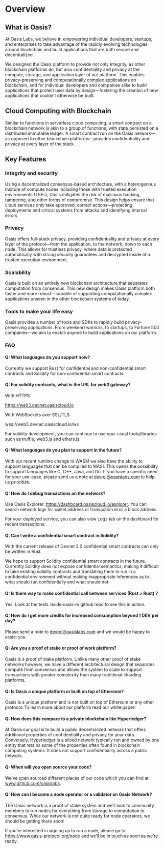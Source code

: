 # Overview

## What is Oasis?

At Oasis Labs, we believe in empowering individual developers, startups, and enterprises to take advantage of the rapidly evolving technologies around blockchain and build applications that are both secure and decentralized.

We designed the Oasis platform to provide not only integrity, as other blockchain platforms do, but also confidentiality and privacy at the compute, storage, and application layer of our platform. This enables privacy-preserving and computationally complex applications on blockchain, and for individual developers and companies alike to build applications that protect user data by design—fostering the creation of new applications that couldn’t otherwise be built.

## Cloud Computing with Blockchain

Similar to functions in serverless cloud computing, a smart contract on a blockchain network is akin to a group of functions, with state persisted on a distributed immutable ledger. A smart contract run on the Oasis network—as opposed to other blockchain platforms—provides confidentiality and privacy at every layer of the stack.

## Key Features

### Integrity and security

Using a decentralized consensus-based architecture, with a heterogenous mixture of compute nodes including those with trusted execution environments (TEEs), Oasis mitigates the risk of malicious hacking, tampering, and other forms of compromise. This design helps ensure that cloud services only take approved, correct actions—protecting deployments and critical systems from attacks and identifying internal errors.

### Privacy

Oasis offers full-stack privacy, providing confidentiality and privacy at every layer of the protocol—from the application, to the network, down to each node. This allows for trustless privacy, where data is protected automatically with strong security guarantees and decrypted inside of a trusted execution environment.

### Scalability

Oasis is built on an entirely new blockchain architecture that separates computation from consensus. This new design makes Oasis platform both faster and more robust—capable of supporting computationally complex applications unseen in the other blockchain systems of today.

### Tools to make your life easy

Oasis provides a number of tools and SDKs to rapidly build privacy-preserving applications. From weekend warriors, to startups, to Fortune 500 companies—we aim to enable anyone to build applications on our platform.

### FAQ

#### Q: What languages do you support now?

Currently we support Rust for confidential and non-confidential smart contracts and Solidity for non-confidential smart contracts. 

#### Q: For solidity contracts, what is the URL for web3 gateway? 

With HTTPS: 

https://web3.devnet.oasiscloud.io

With WebSockets over SSL/TLS:

wss://web3.devnet.oasiscloud.io/ws

For solidity development, you can continue to use your usual tools/libraries such as truffle, web3.js and ethers.js.

#### Q: What languages do you plan to support in the future?

With our recent runtime change to WASM we also have the ability to support languages that can be compiled to WASI. This opens the possibility to support languages like C, C++, Java, and Go. If you have a specific need for your use-case, please send us a note at devrel@oasislabs.com to help us prioritize.  

#### Q: How do I debug transactions on the network? 

Use Oasis Explorer: https://dashboard.oasiscloud.io/explorer. You can search network logs for wallet address or transaction id or a block address. 

For your deployed service, you can also view Logs tab on the dashboard for recent transactions.

#### Q: Can I write a confidential smart contract in Solidity?

With the current release of Devnet 2.0 confidential smart contracts can only be written in Rust. 

We hope to support Solidity confidential smart contracts in the future.  Currently Solidity does not expose confidential semantics, making it difficult to take existing solidity contracts and translating them to run in a confidential environment without making inappropriate inferences as to what should run confidentially and what should not.

#### Q: Is there way to make confidential call between services (Rust > Rust) ?

Yes.  Look at the tests inside oasis-rs github repo to see this in action. 

#### Q: How do I get more credits for increased consumption beyond 1 DEV per day?

Please send a note to devrel@oasislabs.com and we would be happy to assist you.

#### Q: Are you a proof of stake or proof of work platform?

Oasis is a proof of stake platform. Unlike many other proof of stake networks however, we have a different architectural design that separates compute from consensus and allows the system to scale to support transactions with greater complexity than many traditional sharding platforms.

#### Q: Is Oasis a unique platform or built on top of Ethereum? 

Oasis is a unique platform and is not built on top of Ethereum or any other protocol. To learn more about our platform read our white paper!

#### Q: How does this compare to a private blockchain like Hyperledger?

At Oasis our goal is to build a public decentralized network that offers additional properties of confidentiality and privacy for your data. Conversely, Hyperledger is a siloed network typically run and owned by one entity that retains some of the properties often found in blockchain computing systems. It does not support confidentiality across a public network.

#### Q: When will you open source your code?

We’ve open sourced different pieces of our code which you can find at www.github.com/oasislabs.

#### Q: How can I become a node operator or a validator on Oasis Network?

The Oasis network is a proof of stake system and we’ll look to community members to run nodes for everything from storage to computation to consensus. While our network is not quite ready for node operators, we should be getting there soon! 

If you’re interested in signing up to run a node, please go to https://www.oasis-protocol.org/node and we’ll be in touch as soon as we’re ready.
